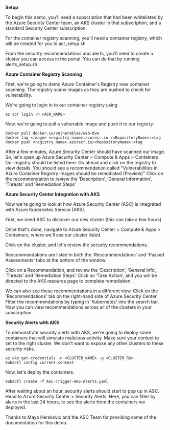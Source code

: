 **Setup**

To begin this demo, you'll need a subscription that had been whitelisted by the Azure Security Center team, an AKS cluster in that subscription, and a standard Security Center subscription.

For the container registry scanning, you'll need a container registry, which will be created for you in acr_setup.sh

From the security recommendations and alerts, you'll need to create a cluster you can access in the portal. You can do that by running alerts_setup.sh

**Azure Container Registry Scanning**

First, we're going to demo Azure Container's Registry new container scanning. The registry scans images as they are pushed to check for vulnerability. 

We're going to login in to our container registry using

```
az acr login -n <ACR_NAME>
````

Now, we're going to pull a vulnerable image and push it to our registry.

```
docker pull docker.io/vulnerables/web-dvw
docker tag <image> <registry name>.azurecr.io /<RepositoryName>:<tag
docker push <registry name>.azurecr.io/<RepositoryName>:<tag
```

After a few minutes, Azure Security Center should have scanned our image. So, let's open up Azure Security Center > Compute & Apps > Containers
Our registry should be listed here. Go ahead and click on the registry to view details. You should see a recommendation called "Vulnerabilities in Azure Container Registry images should be remediated (Preview)" 
Click on the recommendation to review the ‘Description’, ‘General Information’, ‘Threats’ and ‘Remediation Steps’ 


**Azure Security Center Integration with AKS**

Now we're going to look at how Azure Security Center (ASC) is integrated with Azure Kubernetes Service (AKS).

First, we need ASC to discover our new cluster (this can take a few hours). 

Once that's done, navigate to Azure Security Center > Compute & Apps > Containers, where we'll see our cluster listed.

Click on the cluster, and let's review the security recommendations.

Reccommendations are listed in both the 'Reccommendations' and 'Passed Assessments' tabs at the bottom of the window.

Click on a Recommendation, and review the ‘Description’, ‘General Info’, ‘Threats’ and ‘Remediation Steps’.
Click on ‘Take Action’, and you will be directed to the AKS resource page to complete remediation.

We can also see these recommendations in a different view. Click on the 'Recommendations' tab on the right-hand side of Azure Security Center. Filter the recommendations by typing in 'Kubernetes' into the search bar. Now you can view recommendations across all of the clusters in your subscription.

**Security Alerts with AKS**

 To demonstrate security alerts with AKS, we're going to deploy some containers that will simulate malicious activity. Make sure your context to set to the right cluster. We don't want to expose any other clusters to these security risks.

 ```
 az aks get-credentials -n <CLUSTER_NAME> -g <CLUSTER_RG>
 kubectl config current-context
 ```

Now, let's deploy the containers.
```
kubectl create -f ASC-Trigger-AKS-Alerts.yaml
```

After waiting about an hour, security alerts should start to pop up in ASC. Head to Azure Security Center > Security Alerts. Here, you can filter by alerts in the last 24 hours, to see the alerts from the containers we deployed.


Thanks to Maya Herskovic and the ASC Team for providing some of the documentation for this demo. 